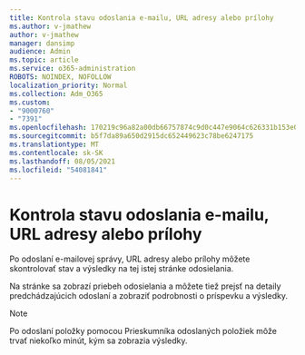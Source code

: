 ```yaml
---
title: Kontrola stavu odoslania e-mailu, URL adresy alebo prílohy
ms.author: v-jmathew
author: v-jmathew
manager: dansimp
audience: Admin
ms.topic: article
ms.service: o365-administration
ROBOTS: NOINDEX, NOFOLLOW
localization_priority: Normal
ms.collection: Adm_O365
ms.custom:
- "9000760"
- "7391"
ms.openlocfilehash: 170219c96a82a00db66757874c9d0c447e9064c626331b153e070ad9010f7e7b
ms.sourcegitcommit: b5f7da89a650d2915dc652449623c78be6247175
ms.translationtype: MT
ms.contentlocale: sk-SK
ms.lasthandoff: 08/05/2021
ms.locfileid: "54081841"
---
```

# <a name="review-the-status-of-an-email-url-or-attachment-submission"></a>Kontrola stavu odoslania e-mailu, URL adresy alebo prílohy

Po odoslaní e-mailovej správy, URL adresy alebo prílohy môžete skontrolovať stav a výsledky na tej istej stránke odosielania.

Na stránke sa zobrazí priebeh odosielania a môžete tiež prejsť na detaily predchádzajúcich odoslaní a zobraziť podrobnosti o príspevku a výsledky.

> [!NOTE]
> Po odoslaní položky pomocou Prieskumníka odoslaných položiek môže trvať niekoľko minút, kým sa zobrazia výsledky.
